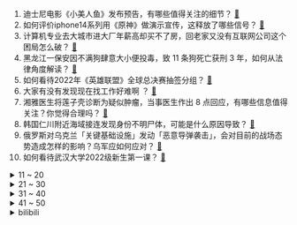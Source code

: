 1. 迪士尼电影《小美人鱼》发布预告，有哪些值得关注的细节？ [:link:](https://www.zhihu.com/question/552694534)
2. 如何评价iphone14系列用《原神》做演示宣传，这释放了哪些信号？ [:link:](https://www.zhihu.com/question/552588313)
3. 计算机专业去大城市进大厂年薪高却买不了房，回老家又没有互联网公司这个困局怎么破？ [:link:](https://www.zhihu.com/question/496672624)
4. 黑龙江一保安因不满狗肆意大小便投毒，致 11 条狗死亡获刑 3 年，如何从法律角度解读？ [:link:](https://www.zhihu.com/question/553104956)
5. 如何看待2022年《英雄联盟》全球总决赛抽签分组？ [:link:](https://www.zhihu.com/question/553074470)
6. 大家有没有发现现在找工作好难啊 ？ [:link:](https://www.zhihu.com/question/467765519)
7. 湘雅医生将莲子壳诊断为疑似肿瘤，当事医生作出 8 点回应，有哪些信息值得关注？你觉得合理吗？ [:link:](https://www.zhihu.com/question/553121912)
8. 韩国仁川附近海域接连发现身份不明尸体，可能是什么原因导致？ [:link:](https://www.zhihu.com/question/553074034)
9. 俄罗斯对乌克兰「关键基础设施」发动「恶意导弹袭击」，会对目前的战场态势造成怎样的影响？乌军应如何应对？ [:link:](https://www.zhihu.com/question/553093639)
10. 如何看待武汉大学2022级新生第一课？ [:link:](https://www.zhihu.com/question/553161359)
<details>
<summary>11 ~ 20</summary>

11. 玩游戏怎么配电脑？ [:link:](https://www.zhihu.com/question/301265454)
12. 如何评价今年的US NEWS排名2023？ [:link:](https://www.zhihu.com/question/553081791)
13. 现代武者练不出真功夫的主要原因是什么？ [:link:](https://www.zhihu.com/question/551134454)
14. 本人现阶段初三，喜欢天体物理学，古生物学，地史学，宇宙学和拓扑学，想在学术领域发展，可以指一条路吗? [:link:](https://www.zhihu.com/question/553105068)
15. 中了300万，你会立刻离职吗？ [:link:](https://www.zhihu.com/question/552180051)
16. 为什么日本人不把汉字从日语中删掉？ [:link:](https://www.zhihu.com/question/479056773)
17. 女孩基因突变最快 48 秒睡着，为什么会出现这种情况？如何从医学角度进行分析？ [:link:](https://www.zhihu.com/question/553075965)
18. 如何看待西北工业大学2022年计算机学院保研政策? [:link:](https://www.zhihu.com/question/553090674)
19. 你心中 T0 级别的网文作者是哪些人？ [:link:](https://www.zhihu.com/question/511902631)
20. 为什么这么多人都在宣扬“西方伪史论”？真相到底如何？ [:link:](https://www.zhihu.com/question/523246838)
</details>
<details>
<summary>21 ~ 30</summary>

21. 为什么网上跟人下围棋第一步走天元以后很多对手直接逃跑？ [:link:](https://www.zhihu.com/question/377119473)
22. 《红楼梦》里为什么众人称林黛玉为林姑娘却称薛宝钗为宝姑娘? [:link:](https://www.zhihu.com/question/265211069)
23. 据说家猪放生会一年内野化成有獠牙的野猪，这是什么原理？ [:link:](https://www.zhihu.com/question/362529810)
24. 在宝宝喂养方面，新手父母有哪些需要注意的地方？ [:link:](https://www.zhihu.com/question/552012534)
25. 为什么有的人年纪轻轻却思想深度远高于常人？ [:link:](https://www.zhihu.com/question/67473950)
26. 为什么生蚝能生吃，而其他的贝类吃完会有寄生虫或导致死亡？ [:link:](https://www.zhihu.com/question/30932704)
27. 大家一般多久看完一本书？ [:link:](https://www.zhihu.com/question/552712197)
28. 精明和不精明的人差别在哪？ [:link:](https://www.zhihu.com/question/550502997)
29. 电视剧《苍兰诀》有哪些细思极恐的细节？ [:link:](https://www.zhihu.com/question/533698756)
30. 如何与地位比你高的人搞好关系？ [:link:](https://www.zhihu.com/question/31507757)
</details>
<details>
<summary>31 ~ 40</summary>

31. 纸质书和电子书你更喜欢哪一种? [:link:](https://www.zhihu.com/question/549725550)
32. 哪一刻你觉得钱很重要? [:link:](https://www.zhihu.com/question/548403020)
33. 我国科学家发现嫦娥五号月壤矿物中存在高含量的水，这一发现具有哪些重大意义？ [:link:](https://www.zhihu.com/question/553086182)
34. 校园欺凌带来的是什么？ [:link:](https://www.zhihu.com/question/265773823)
35. 孩子完成了学习任务，该同意让他玩会游戏吗？ [:link:](https://www.zhihu.com/question/546444529)
36. 你最漂亮的一次「打脸」是怎样的？ [:link:](https://www.zhihu.com/question/34985881)
37. 985 毕业生涌入县城，选调生成考公「捷径」和「保底」选项，如何看待当今高学历人才就业选择？ [:link:](https://www.zhihu.com/question/553093457)
38. 极简主义和断舍离有什么区别？ [:link:](https://www.zhihu.com/question/552532955)
39. 中秋后超市的月饼「一夜消失」，卖不完的月饼都去哪了？如何从市场经济角度分析不同的处理方式？ [:link:](https://www.zhihu.com/question/553087011)
40. 乌军已突破至乌俄边境地区，目前俄乌局势如何？乌克兰的反攻势头会持续下去吗？ [:link:](https://www.zhihu.com/question/553151185)
</details>
<details>
<summary>41 ~ 50</summary>

41. 集中力量真的能“办大事”吗？ [:link:](https://www.zhihu.com/question/388546736)
42. 如何改掉脸皮薄？ [:link:](https://www.zhihu.com/question/402067820)
43. 苹果 iOS 16 正式版于 9 月 13 日正式推送，升级了哪些新功能？值得升级吗？ [:link:](https://www.zhihu.com/question/553238017)
44. 关于对需求的理解，甲方和乙方到底能有多大差距？ [:link:](https://www.zhihu.com/question/535063759)
45. 「梅花」已加强为强台风级，预计 14 日夜间登陆，江浙沪局地有暴雨或大暴雨，当地需要做好哪些防护措施？ [:link:](https://www.zhihu.com/question/553075923)
46. 备考公务员公益性岗位值得去吗？ [:link:](https://www.zhihu.com/question/532296850)
47. 高三，真的可以不熬夜学习而逆袭吗？ [:link:](https://www.zhihu.com/question/550332222)
48. 俄媒称「波兰对捷克提出领土要求」，这一消息的真实性如何？ [:link:](https://www.zhihu.com/question/552994378)
49. 泽连斯基称「乌军 9 月初以来已解放 2000 平方公里领土」，目前俄乌局势如何？ [:link:](https://www.zhihu.com/question/552947257)
50. 「你有权保持沉默，但你所说的一切都将成为呈堂证供」，TVB电视剧中你最向往的职业是哪一个？ [:link:](https://www.zhihu.com/question/552585885)
</details><details>
<summary>bilibili</summary>

1. 不要“做”挑战？（第十六期） [:link:](//www.bilibili.com/video/BV15W4y1i7iM)
2. 情商太高，也是一种负担… [:link:](//www.bilibili.com/video/BV1LP411G7bx)
3. 天津.起士林 厨子探店¥798 [:link:](//www.bilibili.com/video/BV1KW4y1B7KD)
4. 【warma】我在电脑里建了个1000平的家！ [:link:](//www.bilibili.com/video/BV1cU4y167sP)
5. 醒狮酥，但是老虎版，且翻车Plus版... [:link:](//www.bilibili.com/video/BV1NG41137um)
6. B站速通区UP主 [:link:](//www.bilibili.com/video/BV1CB4y137tS)
7. 张 三 诱 捕 器 [:link:](//www.bilibili.com/video/BV17T411M7gs)
8. 自制洗剪吹机械手臂，把发廊戴在手上！ [:link:](//www.bilibili.com/video/BV1fG4y1B7J1)
9. 这还能是.......地铁跑酷！?保安被辞职的原因找到了 [:link:](//www.bilibili.com/video/BV12a411u7QB)
10. 一家团圆，真热闹，大家中秋快乐啊。 [:link:](//www.bilibili.com/video/BV1fd4y1X723)
<details>
<summary>11 ~ 20</summary>

11. 爷们要战斗！ [:link:](//www.bilibili.com/video/BV1G24y1Z7pU)
12. 深度|| 为了让悟空脱离低级趣味，佛祖究竟花了多少经费？（中秋特供） [:link:](//www.bilibili.com/video/BV1ke4y1h7VJ)
13. 当被阴阳怪气时，学会这几招让TA哑口无言 [:link:](//www.bilibili.com/video/BV1KG4y1z7pp)
14. 象征团团圆圆的经典家常菜《红烧狮子头》到底难不难做？今天我告诉你答案。 [:link:](//www.bilibili.com/video/BV1fG411G7eF)
15. 课 堂 请 勿 对 对 子【中 秋 节】！！！ [:link:](//www.bilibili.com/video/BV1MD4y1q7FC)
16. 《 我 入 驻 b 站 啦 》 [:link:](//www.bilibili.com/video/BV1At4y1E7oS)
17. 20年前的农村女性，竟狠狠 戳中了我的心 [:link:](//www.bilibili.com/video/BV1KP41157tb)
18. 顶尖探险队无人生还，动画还原航海史最大悬案 [:link:](//www.bilibili.com/video/BV1DV4y1u7c2)
19. 北京警方：演员李易峰因多次嫖娼被行拘 [:link:](//www.bilibili.com/video/BV1gT411M7z1)
20. 我眼中的老公 [:link:](//www.bilibili.com/video/BV1r14y1s7Mr)
</details>
<details>
<summary>21 ~ 30</summary>

21. 【定格动画】小黑子小白子 [:link:](//www.bilibili.com/video/BV1nD4y1z7Yw)
22. 老师，但是“火力全开” [:link:](//www.bilibili.com/video/BV16G411V7Wy)
23. 《    无    缝    衔    接    》 [:link:](//www.bilibili.com/video/BV1ee4y1h7vM)
24. 大学生如何在宿舍拍出《中国好声音》 [:link:](//www.bilibili.com/video/BV1uW4y1B7Ay)
25. 一顿饭吃掉1w？探店全中国最贵意大利餐厅！到底吃了点啥？ [:link:](//www.bilibili.com/video/BV1hP411G7sw)
26. 都说《东八区的先生们》难看？我不同意！ [:link:](//www.bilibili.com/video/BV1tg411m7tv)
27. 回 家 [:link:](//www.bilibili.com/video/BV11t4y1L7nD)
28. 三农其实很有前途。 [:link:](//www.bilibili.com/video/BV1He4y1o7bB)
29. 我 结 婚 了！【周六野Zoey】 [:link:](//www.bilibili.com/video/BV19d4y1X75u)
30. 今天当时尚女模，头 [:link:](//www.bilibili.com/video/BV1eT411M76y)
</details>
<details>
<summary>31 ~ 40</summary>

31. 科目三：无 敌 捣 蛋 王 [:link:](//www.bilibili.com/video/BV1he411u7We)
32. 是时候复习这档综艺的神人们了！笑到头掉的鬼畜宝库【偶像练习生】 [:link:](//www.bilibili.com/video/BV1DY4y1M7Yt)
33. 注销校园卡 [:link:](//www.bilibili.com/video/BV1WG4y1z7iZ)
34. 这中秋过的还蛮巴适的 [:link:](//www.bilibili.com/video/BV1iW4y1B7hk)
35. 你确定你家只有你一个人吗？ [:link:](//www.bilibili.com/video/BV1Wd4y137L4)
36. 快上车，还来得及！2022最强原创月，你少看了几部？【泛式】 [:link:](//www.bilibili.com/video/BV1mY4y1K7Bq)
37. 【崩坏3】爱莉希雅「The Herrscher of Origin」 [:link:](//www.bilibili.com/video/BV1nV4y1g7ti)
38. 顶级女仆 [:link:](//www.bilibili.com/video/BV1AP41157vX)
39. 一碗面线糊，让欣小萌差点流泪！ [:link:](//www.bilibili.com/video/BV1YG4y1z7RP)
40. B站教师节、中秋节特别企划《送月亮的人》 | 一寸月光万里路，莫卷人生卷诗书 [:link:](//www.bilibili.com/video/BV1Bd4y1X7Ej)
</details>
<details>
<summary>41 ~ 50</summary>

41. 我很好！请大家放心 [:link:](//www.bilibili.com/video/BV11P4y1Z7Mh)
42. 谁教你这么聊天的 [:link:](//www.bilibili.com/video/BV1f14y1e7vy)
43. 《 还 没 录 取 就 被 开 除 了 ...》 [:link:](//www.bilibili.com/video/BV1xP4y1Z7zA)
44. 只 因 叫 [:link:](//www.bilibili.com/video/BV1qe4y1C7Et)
45. 中秋《限定福利》 [:link:](//www.bilibili.com/video/BV1Ag411U7uY)
46. 我和我的段子人生😅 [:link:](//www.bilibili.com/video/BV1Ge4y1a7jd)
47. [Made In Heaven]再最后说一遍，减排要加速了！ [:link:](//www.bilibili.com/video/BV13D4y1q79v)
48. 燃起来了！梁山十面埋伏VS朝廷10万大军《水浒传》P38 [:link:](//www.bilibili.com/video/BV1MG41137oP)
49. 以石匠之名 [:link:](//www.bilibili.com/video/BV1bV4y1u7K7)
50. 这些汉字的拼音改得真是会炙人口 [:link:](//www.bilibili.com/video/BV1JT411M7Yk)
</details>
<details>
<summary>51 ~ 60</summary>

51. 你看，这个世界好温柔！ [:link:](//www.bilibili.com/video/BV1Td4y1X7s3)
52. 苍兰诀番外:太可惜了！同心咒怎么可以不这样用几次就结束了呢？！ [:link:](//www.bilibili.com/video/BV11d4y137Vn)
53. 《 咱 俩 是 朋 友 》 [:link:](//www.bilibili.com/video/BV1SY4y1M7tB)
54. 什么样的傻g会买直升机的梯子啊？ [:link:](//www.bilibili.com/video/BV1nW4y1B7oM)
55. 我就说剪这根线不会爆炸吧！哈哈！ [:link:](//www.bilibili.com/video/BV1y24y1o77f)
56. 车道山前必有路 [:link:](//www.bilibili.com/video/BV1Qd4y1X7qn)
57. 我家里又进坏人了！！怎么办？在线等 [:link:](//www.bilibili.com/video/BV1NV4y1g7NN)
58. 购物时，有些店员会忽略的这三种尴尬情况，你有遇到过吗？看销冠姐如何将心比心！ [:link:](//www.bilibili.com/video/BV1o14y1e7JC)
59. 【路温】台词功底差，但演技很好？ [:link:](//www.bilibili.com/video/BV1GV4y1g7eg)
60. 广东人的中秋节 [:link:](//www.bilibili.com/video/BV11Y4y1M78Y)
</details>
<details>
<summary>61 ~ 70</summary>

61. 我真的受够了，为什么她总是粘着我？ [:link:](//www.bilibili.com/video/BV1yG411G7rC)
62. 东北两大“绝命毒师”:海克斯黑科技干翻老厨师，全是科技与狠活 [:link:](//www.bilibili.com/video/BV1fB4y1J746)
63. 【吸奇侠】《教父》怎样把死棋下活？妥协艺术、神级演技、无敌口才！14 [:link:](//www.bilibili.com/video/BV1xt4y1L7M8)
64. 全世界排名第一的海鲜饭！一年卖2亿份！到底有多好吃？ [:link:](//www.bilibili.com/video/BV1dt4y177zi)
65. 教你们做透明手表 [:link:](//www.bilibili.com/video/BV1fg411S7md)
66. 去年拍了没发的视频，这两天翻出来一看，嚯！跟新的一样！ [:link:](//www.bilibili.com/video/BV1XB4y1J7XW)
67. 那个年代，女的没嘴巴，男的没左眼 [:link:](//www.bilibili.com/video/BV1ya41137a2)
68. 这 是 乐 器 ？ [:link:](//www.bilibili.com/video/BV1Be4y1h7nS)
69. 可能是全网最清楚的睫毛教程 [:link:](//www.bilibili.com/video/BV1dB4y1J7R5)
70. 社死！女友第一次在我家过夜，没想到爸妈突然回来了 [:link:](//www.bilibili.com/video/BV1iU4y1z7GG)
</details>
<details>
<summary>71 ~ 80</summary>

71. 西瓜也能打色素？街边牛排是不是合成牛排？ [:link:](//www.bilibili.com/video/BV1HB4y1375U)
72. 你是选择5公里还是开盲盒？ [:link:](//www.bilibili.com/video/BV1at4y1L7uz)
73. 对味了 [:link:](//www.bilibili.com/video/BV1ne4y1a7vx)
74. 当我把家里的生活用品都换成巨大版 [:link:](//www.bilibili.com/video/BV1tD4y1z7un)
75. “长大后才发现，这段央视采访，他说的全是真的！！” [:link:](//www.bilibili.com/video/BV1qd4y1X7tE)
76. “这支舞，我只给你一个人跳” [:link:](//www.bilibili.com/video/BV1jD4y1q75B)
77. 学做千层蜜枣酥，真不是一般人能驾驭的！ [:link:](//www.bilibili.com/video/BV1pD4y1q7Qq)
78. 对于小学生来说可能太幼稚，对于我们成年人来说却刚刚好 [:link:](//www.bilibili.com/video/BV18e4y1h726)
79. 《玩 原 神 送 老 婆》 [:link:](//www.bilibili.com/video/BV1vd4y1X7rH)
80. 等等..！厕所好像不是这样上的吧！？.. [:link:](//www.bilibili.com/video/BV1oe4y1C7aJ)
</details>
<details>
<summary>81 ~ 90</summary>

81. 《让子弹飞》10万字拆解：8个被忽视的「闪退小字」，暗藏巨大信息量！01 [:link:](//www.bilibili.com/video/BV1FB4y137dg)
82. 我不允许你不会织围巾！完整版超详细围巾教程～跟着阿呆织围巾！快来织给你的她/他吧～ [:link:](//www.bilibili.com/video/BV1UK411f7bT)
83. 但愿人长久！ [:link:](//www.bilibili.com/video/BV1kG411G79k)
84. 北京警方：演员李易峰因多次嫖娼被拘留 [:link:](//www.bilibili.com/video/BV1fB4y1J729)
85. 【TF家族】《恭喜你发现了宝藏》EP03——花果三向往的生活 [:link:](//www.bilibili.com/video/BV1Xt4y1L76x)
86. 真的有人吃这玩意吗！？ [:link:](//www.bilibili.com/video/BV1CG4y1z7Sc)
87. 王小美，似我的心上人！！ [:link:](//www.bilibili.com/video/BV1Nd4y1971Z)
88. 未成年“石膏枪神”激战黑网吧，网管竟想抢现场证据？ [:link:](//www.bilibili.com/video/BV12V4y1u757)
89. 【爆笑广告RAP】请不要在广告里插播电视？21.0 [:link:](//www.bilibili.com/video/BV1eV4y1u7sy)
90. 科学小实验：当可乐遇见洗衣机的时候，易拉罐会不会变成透明的？ [:link:](//www.bilibili.com/video/BV1sK411f7eQ)
</details>
<details>
<summary>91 ~ 100</summary>

91. 和提摩西小队一起过中秋呀，中秋节快乐 [:link:](//www.bilibili.com/video/BV1td4y137vd)
92. 【STN快报6.5季05】 说来有些离谱，我靠逛街就当上了教父 [:link:](//www.bilibili.com/video/BV1Ct4y1L71T)
93. 评论中秋快乐有特效 [:link:](//www.bilibili.com/video/BV1Lt4y177H2)
94. 【原神】纵享丝滑 x 极致光影 3.0 [:link:](//www.bilibili.com/video/BV1QG4y1B7wD)
95. 【半佛】管早恋的老师，越来越少了。 [:link:](//www.bilibili.com/video/BV1VW4y1i7dT)
96. 一句话让雷神不举，专业弑神2000年，“屠神者格尔”到底有多强？ [:link:](//www.bilibili.com/video/BV1ve41137UM)
97. 在小潮院长新家，学习说废话… [:link:](//www.bilibili.com/video/BV1614y1e7gp)
98. 【医学博士】脱发、头屑的原罪找到了!I 看完这个视频，打赌你一定想换洗发水 [:link:](//www.bilibili.com/video/BV1Ra411u7Yo)
99. 安柏声优穿成安柏的样子去必胜客 [:link:](//www.bilibili.com/video/BV1id4y137cG)
100. “你们就是这样对你们学长的？” [:link:](//www.bilibili.com/video/BV1ka41137rD)
</details></details>